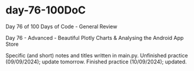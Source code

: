 # day-76-100DoC
Day 76 of 100 Days of Code - General Review

Day 76 - Advanced - Beautiful Plotly Charts & Analysing the Android App Store

Specific (and short) notes and titles written in main.py.
  Unfinished practice (09/09/2024); update tomorrow.
    Finished practice (10/09/2024); updated.
    
